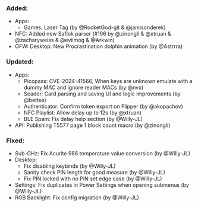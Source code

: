 ### Added:
- Apps:
  - Games: Laser Tag (by @RocketGod-git & @jamisonderek)
- NFC: Added new Saflok parser (#196 by @zinongli & @xtruan & @zacharyweiss & @evilmog & @Arkwin)
- OFW: Desktop: New Procrastination dolphin animation (by @Astrrra)

### Updated:
- Apps:
  - Picopass: CVE-2024-41566, When keys are unknown emulate with a dummy MAC and ignore reader MACs (by @nvx)
  - Seader: Card parsing and saving UI and logic improvements (by @bettse)
  - Authenticator: Confirm token export on Flipper (by @akopachov)
  - NFC Playlist: Allow delay up to 12s (by @xtruan)
  - BLE Spam: Fix delay help section (by @Willy-JL)
- API: Publishing T5577 page 1 block count macro (by @zinongli)

### Fixed:
- Sub-GHz: Fix Acurite 986 temperature value conversion (by @Willy-JL)
- Desktop:
  - Fix disabling keybinds (by @Willy-JL)
  - Sanity check PIN length for good measure (by @Willy-JL)
  - Fix PIN locked with no PIN set edge case (by @Willy-JL)
- Settings: Fix duplicates in Power Settings when opening submenus (by @Willy-JL)
- RGB Backlight: Fix config migration (by @Willy-JL)
